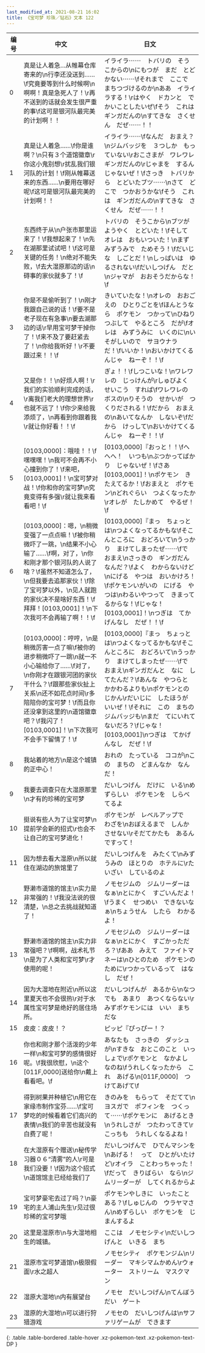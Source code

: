 ```yaml
---
last_modified_at: 2021-08-21 16:02
title: 《宝可梦 珍珠／钻石》文本 122
---
```

| 编号 | 中文 | 日文 |
| ---- | ---- | ---- |
| 0 | 真是让人着急…从帷幕仓库寄来的\n行李还没送到……\f究竟要等到什么时候啊\n啊啊！真是急死人了！\r再不送到的话就会发生很严重的事\f这可是银河队最完美的计划啊！！ | イライラ⋯⋯　トバリの　そうこからの\nにもつが　まだ　とどかない⋯⋯\fそれまで　ここで　まちつづけるのか\nああ　イライラする！\rはやく　ドカンと　でかいことしたいぜ\fそう　これは　ギンガだんの\nすてきな　さくせん　だぜ⋯⋯！！ |
| 1 | 真是让人着急……\f你是谁啊？\n只有３个道馆徽章\r你这小鬼别想\r扰乱我们银河队的计划！\f刚从帷幕送来的东西……\n要用在哪好呢\f这可是银河队最完美的计划啊！！ | イライラ⋯⋯\fなんだ　おまえ？\nジムバッジを　３つしか　もっていない\rおこさまが　ワレワレ　ギンガだんの\rじゃまを　するんじゃないぜ！\fさっき　トバリから　とどいたブツ⋯⋯\nさて　どこで　つかおうかな\fそう　これは　ギンガだんの\nすてきな　さくせん　だぜ⋯⋯！！ |
| 2 | 东西终于从\n户张市那里运来了！\f我想起来了！\n先在湖那里试试吧！\f这可是关键的任务！\n绝对不能失败，\f去大湿原那边的话\n碍事的家伙就多了！\f | トバリの　そうこから\nブツが　ようやく　とどいた！\fそして　オレは　おもいついた！\nまず　みずうみで　ためそう！\fだいじな　しごとだ！\nしっぱいは　ゆるされない\fだいしつげん　だと\nジャマが　おおそうだからな！\f |
| 3 | 你是不是偷听到了！\n刚才我跟自己说的话！\f要不是老子现在有急事\n要去湖那边的话\r早用宝可梦干掉你了！\f来不及了要赶紧去了！\n你给我听好！\r不要跟过来！！\f | きいていたな！\nオレの　おおごえの　ひとりごとを\fほんとうなら　ポケモン　つかって\nひねりつぶして　やるところ　だが\fオレは　みずうみに　いくのに\nいそがしいので　サヨウナラ　だ！\fいいか！\nおいかけてくるんじゃ　ねーぞ！！\f |
| 4 | 又是你！！\n好烦人啊！\r我们的实验顺利完成的话，\r离我们老大的理想世界\r也就不远了！\f你少来给我添烦了，\n再看到你跟着我\r就让你好看！！\f | ぎょ！！\fしつこいな！\nワレワレの　じっけんが\rしゅびよく　せいこう　すれば\fワレワレの　ボスの\nりそうの　せかいが　つくりだされる！\fだから　おまえの\nあいてなんか　しないぞ\fだから　けっして\nおいかけてくるんじゃ　ねーぞ！！\f |
| 5 | [0103,0000]：哦哇！！\f嘿嘿嘿！\n我可不会再不小心撞到你了！\f来吧，[0103,0001]！\n宝可梦对战！\f你和你的宝可梦\n究竟变得有多强\r就让我来看看吧！\f | [0103,0000]『おっと！！\fへへへ！　いつも\nぶつかってばかり　じゃないぜ！\fさあ　[0103,0001]！\nポケモン　きたえてるか！\fおまえと　ポケモン\nどれぐらい　つよくなったか\rオレが　たしかめて　やるぜ！\f |
| 6 | [0103,0000]：嗯，\n稍微变强了一点点嘛！\f被你稍微吓了一跳，\n结果不小心输了……\f啊，对了，\n你和刚才那个银河队的人说了啥？\f虽然不知道怎么了，\n但我要去追那家伙！\f除了宝可梦以外，\n见人就跑的家伙决不是啥好东西！\f拜拜！[0103,0001]！\n下次我可不会再输了啊！！\f | [0103,0000]『まっ　ちょっとは\nつよくなってるかもな\fそこんところに　おどろいて\nうっかり　まけてしまったぜ⋯⋯\fで　おまえ\nさっきの　ギンガだん　なんだ？\fよく　わからないけど\nにげる　やつは　おいかけろ！\fポケモンいがいの　にげる　やつは\nわるいやつって　きまってるからな！\fじゃな！　[0103,0001]！\nつぎは　てかげんなし　だぜ！！\f |
| 7 | [0103,0000]：哼哼，\n是稍微厉害一点了嘛\f被你的进步稍微吓了一跳\n就一不小心输给你了……\f对了，\n你刚才在跟银河团的家伙干什么？\f跟那些家伙扯上关系\n还不如花点时间\r多陪陪你的宝可梦！\f而且你还没拿到这里的\n道馆徽章吧？\f我闪了！[0103,0001]！\n下次我可不会手下留情了！\f | [0103,0000]『まっ　ちょっとは\nつよくなってるかもな\fそこんところに　おどろいて\nうっかり　まけてしまったぜ⋯⋯\fで　おまえ\nギンガだんと　なに　してたんだ？\fあんな　やつらと　かかわるよりも\nポケモンとの　じかん\rだいじに　したほうが　いいぜ！\fそれに　この　まちの　ジムバッジも\nまだ　てにいれて　ないだろ？\fじゃな！　[0103,0001]\nつぎは　てかげんなし　だぜ！\f |
| 8 | 我站着的地方\n是这个城镇的正中心！ | おれの　たっている　ココが\nこの　まちの　どまんなか　なんだ！ |
| 9 | 我要去调查只在大湿原那里\n才有的珍稀的宝可梦 | だいしつげん　だけに　いる\nめずらしい　ポケモンを　しらべてるよ |
| 10 | 挺说有些人为了让宝可梦\n提前学会新的招式\r也会不让自己的宝可梦进化！ | ポケモンが　レベルアップで　わざを\nおぼえるまで　しんか　させない\rそだてかたも　あるんですって！ |
| 11 | 因为想去看大湿原\n所以就住在湖边的旅馆里了 | だいしつげんを　みたくて\nみずうみの　ほとりの　ホテルに\rたいざい　しているのよ |
| 12 | 野濑市道馆的馆主\n实力是非常强的！\f我没法说的很清楚，\n总之去挑战就知道了！ | ノモセジムの　ジムリーダーはなぁ\nとにかく　すごいんだよ！\fうまく　せつめい　できないなぁ\nちょうせん　したら　わかるよ！ |
| 13 | 野濑市道馆的馆主\n实力非常强吧？\f啊啊，战术礼节\n是为了人类和宝可梦\r才使用的呢！ | ノモセジムの　ジムリーダーはなぁ\nとにかく　すごかっただろ？\fああ　みえて　ファイトマネーは\nひとのため　ポケモンのために\rつかっているって　はなし　だぜ！ |
| 14 | 因为大湿地在附近\n所以这里夏天也不会很热\r对于水属性宝可梦是绝好的居住场所。 | だいしつげんが　あるから\nなつでも　あまり　あつくならない\rみずポケモンには　いい　まち　だな |
| 15 | 皮皮：皮皮！？ | ピッピ『ぴっぴー！？ |
| 16 | 你也和刚才那个活泼的少年一样\n和宝可梦的感情很好呢。\f我很欣慰，\n这个[011F,0000]送给你\n戴上看看吧。\f | あなたも　さっきの　ダッシュが\nすきな　おとこのこと　いっしょで\rポケモンと　なかよし　なのね\fうれしくなったから　これ　あげる\n[011F,0000]　つけてあげて\f |
| 17 | 得到树果并种植它\n用它在家缘市制作宝芬……\f宝可梦吃的时候看着它们高兴的表情\n我们的辛苦也就没有白费了呢！ | きのみを　もらって　そだてて\nヨスガで　ポフィンを　つくって⋯⋯\fポケモンに　あげるとき\nうれしさが　つたわってきて\rこっちも　うれしくなるよね！ |
| 18 | 在大湿原有个赠送\n秘传学习器０６“清雾”的人\r可是我们没要！\f因为这个招式\n道馆馆主已经给我们了 | だいしつげんで　ひでんマシンを\nあげる！　って　ひとがいたけど\rオイラ　ことわっちゃった！\fだって　きりばらい　なら\nジムリーダーが　してくれるからよ |
| 19 | 宝可梦豪宅去过了吗？\n豪宅的主人浦山先生\r见过很珍稀的宝可梦哦 | ポケモンやしきに　いったことある？\fしゅじんの　ウラヤマさん\nめずらしい　ポケモンを　じまんするよ |
| 20 | 这里是湿原市\n与大湿地相生的城镇。 | ここは　ノモセシティ\nだいしつげんと　いきる　まち |
| 21 | 湿原市宝可梦道馆\n极限假面\r水之超人 | ノモセシティ　ポケモンジム\nリーダー　マキシマムかめん\rウォーター　ストリーム　マスクマン |
| 22 | 湿原大湿地\n内有展望台 | ノモセ　だいしつげん\nてんぼうだい　ゲート |
| 23 | 湿原的大湿地\n可以进行狩猎游戏 | ノモセの　だいしつげんは\nサファリゲームが　できます |
{: .table .table-bordered .table-hover .xz-pokemon-text .xz-pokemon-text-DP }